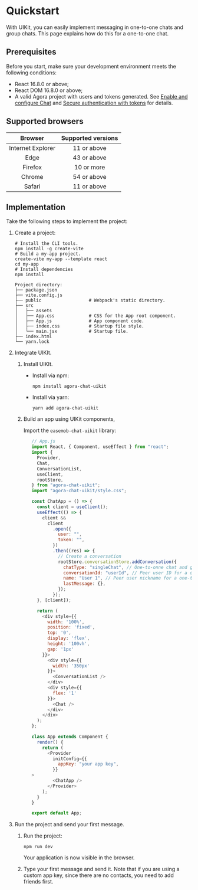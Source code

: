 # Quickstart

With UIKit, you can easily implement messaging in one-to-one chats and group chats. This page explains how do this for a one-to-one chat.

## Prerequisites

Before you start, make sure your development environment meets the following conditions:

- React 16.8.0 or above;
- React DOM 16.8.0 or above;
- A valid Agora project with users and tokens generated. See [Enable and configure Chat](https://docs.agora.io/en/agora-chat/get-started/enable) and [Secure authentication with tokens](https://docs.agora.io/en/agora-chat/develop/authentication) for details. 

## Supported browsers

|      Browser      | Supported versions |
|:-----------------:|:------------------:|
| Internet Explorer |    11 or above     |
|       Edge        |    43 or above     |
|      Firefox      |     10 or more     |
|      Chrome       |    54 or above     |
|      Safari       |    11 or above     |

## Implementation

Take the following steps to implement the project:

1. Create a project:

    ```shell
    # Install the CLI tools.
    npm install -g create-vite
    # Build a my-app project.
    create-vite my-app --template react 
    cd my-app
    # Install dependencies
    npm install
    ```

    ```
    Project directory:
    ├── package.json
    ├── vite.config.js  
    ├── public                  # Webpack's static directory.
    ├── src
    │   ├── assets
    │   ├── App.css             # CSS for the App root component.
    │   ├── App.js              # App component code.
    │   ├── index.css           # Startup file style.
    │   └── main.jsx            # Startup file.
    ├── index.html
    └── yarn.lock
    ```

1. Integrate UIKIt.

   1. Install UIKIt.

       - Install via npm:
    
           ```
           npm install agora-chat-uikit
           ```
    
       - Install via yarn:
    
           ```
           yarn add agora-chat-uikit
           ```
   
   1. Build an app using UIKit components,
    
      Import the `easemob-chat-uikit` library:
    
       ```javascript
          // App.js
          import React, { Component, useEffect } from "react";
          import {
            Provider,
            Chat,
            ConversationList,
            useClient,
            rootStore,
          } from "agora-chat-uikit";
          import "agora-chat-uikit/style.css";
    
          const ChatApp = () => {
            const client = useClient();
            useEffect(() => {
              client &&
                client
                  .open({
                    user: "",
                    token: "",
                  })
                  .then((res) => {
                    // Create a conversation
                    rootStore.conversationStore.addConversation({
                      chatType: "singleChat", // One-to-onne chat and group chat are 'singleChat' and 'groupChat', respectively.
                      conversationId: "userId", // Peer user ID for a one-to-one chat, group ID for a group chat.
                      name: "User 1", // Peer user nickname for a one-to-one chat, group name for a group chat.
                      lastMessage: {},
                    });
                  });
            }, [client]);
    
            return (
              <div style={{
                width: '100%',
                position: 'fixed',
                top: '0',
                display: 'flex',
                height: '100vh',
                gap: '1px'
              }}>
                <div style={{
                  width: '350px'
                }}>
                  <ConversationList />
                </div>
                <div style={{
                  flex: '1'
                }}>
                  <Chat />
                </div>
              </div>
            );
          };
    
          class App extends Component {
            render() {
              return (
                <Provider
                  initConfig={{
                    appKey: "your app key",
                  }}
          >
                  <ChatApp />
                </Provider>
              );
            }
          }
    
          export default App;
       ```

3. Run the project and send your first message.

   1. Run the project:

       ```
       npm run dev
       ```
   
       Your application is now visible in the browser.

   1. Type your first message and send it. Note that if you are using a custom app key, since there are no contacts, you need to add friends first.




